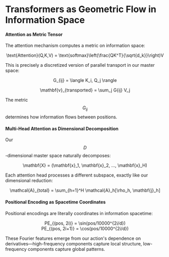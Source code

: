# Transformers as Geometric Flow in Information Space

#### Attention as Metric Tensor

The attention mechanism computes a metric on information space:

<p align="center"><span class="math">\text{Attention}(Q,K,V) = \text{softmax}\left(\frac{QK^T}{\sqrt{d_k}}\right)V</span></p>

This is precisely a discretized version of parallel transport in our master space:

<p align="center"><span class="math">G_{ij} = \langle K_i, Q_j \rangle</span></p>

<p align="center"><span class="math">\mathbf{v}_{transported} = \sum_j G{ij} V_j</span></p>

The metric $$G_{ij}$$​ determines how information flows between positions.

#### Multi-Head Attention as Dimensional Decomposition

Our $$D$$-dimensional master space naturally decomposes:

<p align="center"><span class="math">\mathbf{X} = (\mathbf{x}_1, \mathbf{x}_2, ..., \mathbf{x}_H)</span></p>

Each attention head processes a different subspace, exactly like our dimensional reduction:

<p align="center"><span class="math">\mathcal{A}_{total} = \sum_{h=1}^H \mathcal{A}_h[\rho_h, \mathbf{j}_h]</span></p>

#### Positional Encoding as Spacetime Coordinates

Positional encodings are literally coordinates in information spacetime:

<p align="center"><span class="math">PE_{(pos, 2i)} = \sin(pos/10000^{2i/d})</span><br><span class="math">PE_{(pos, 2i+1)} = \cos(pos/10000^{2i/d})</span></p>

These Fourier features emerge from our action's dependence on derivatives—high-frequency components capture local structure, low-frequency components capture global patterns.
